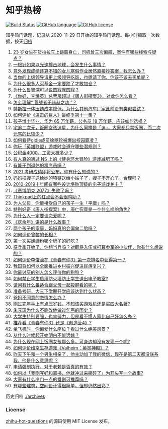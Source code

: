 # 知乎热榜
[![Build Status](https://github.com/ToWeLong/zhihu-hot-questions/workflows/CI/badge.svg)](https://github.com/ToWeLong/zhihu-hot-questions/actions)
[![GitHub language](https://img.shields.io/badge/language-golang-orange.svg)](https://golang.org/)
[![GitHub license](https://img.shields.io/github/license/ToWeLong/zhihu-hot-questions)](https://github.com/ToWeLong/zhihu-hot-questions/blob/main/LICENSE)

知乎热门话题，记录从 2020-11-29 日开始的知乎热门话题。每小时抓取一次数据，按天[归档](./archives)

<!-- BEGIN -->

1. [23 岁女生在货拉拉车上跳窗身亡，司机曾三次偏航，案件有哪些线索与疑点？](https://www.zhihu.com/question/445659561)
1. [一根针如果以光速撞击地球，会发生什么事情？](https://www.zhihu.com/question/445280012)
1. [意外发现成绩还算不错的女儿寒假作业居然直接抄答案，我怎么办？](https://www.zhihu.com/question/444223188)
1. [当你的上级领导请更上级领导吃饭，也邀请了你，你该不该去买单呢？](https://www.zhihu.com/question/440020824)
1. [为什么很多人买基金一定要跌了才敢加仓？](https://www.zhihu.com/question/440460820)
1. [为什么鲁智深可以说圆寂就圆寂？](https://www.zhihu.com/question/46998574)
1. [《你好，李焕英》总票房超过《唐人街探案3》，对此你怎么看？](https://www.zhihu.com/question/445258008)
1. [怎么理解“ 善战者无赫赫之功 ”？](https://www.zhihu.com/question/409246699)
1. [特斯拉一体压铸成本降低，为什么其他汽车厂家此前没有类似尝试？](https://www.zhihu.com/question/445343579)
1. [如何评价《进击的巨人》最终季第十一集？](https://www.zhihu.com/question/445637965)
1. [孩子博士毕业，华为 65 万年薪，公务员 18 万年薪，应该如何选择？](https://www.zhihu.com/question/444289082)
1. [宅追二次元，饭圈女孩追星，为什么同样是「追」，大家都只骂饭圈，而二次元骂的比较少？](https://www.zhihu.com/question/434446919)
1. [如何看待gidle成员徐穗珍被爆出校园霸凌？](https://www.zhihu.com/question/445670084)
1. [你玩「英雄联盟」游戏时会遵守哪些潜规则？](https://www.zhihu.com/question/444096854)
1. [公积金4000，工资大概多少？](https://www.zhihu.com/question/442656404)
1. [有人真的通过 NS 上的《健身环大冒险》游戏减肥了吗？](https://www.zhihu.com/question/359016259)
1. [有能干到退休的程序员吗？](https://www.zhihu.com/question/435666995)
1. [2021 考研成绩即将公布，你有什么想说的？](https://www.zhihu.com/question/443240054)
1. [妈妈把嫂子送给她的项链送给小姑子了，嫂子不开心了，合理吗？](https://www.zhihu.com/question/443569422)
1. [2010-2019十年间有哪些设计堪称顶级的电子游戏关卡？](https://www.zhihu.com/question/404998582)
1. [《赛博朋克 2077》失败了吗？](https://www.zhihu.com/question/445240608)
1. [Thinkpad上的红点会不会很鸡肋？](https://www.zhihu.com/question/402973926)
1. [为人父母，你能接受自己的孩子一生「平庸」吗？](https://www.zhihu.com/question/359250781)
1. [特别好奇《唐人街探案》中，唐仁究竟是一个什么样的角色?](https://www.zhihu.com/question/444127621)
1. [为什么人一定要谈恋爱呢？](https://www.zhihu.com/question/444367432)
1. [《庆余年》讲的是什么故事？](https://www.zhihu.com/question/358037227)
1. [两个孩子的家庭，妈妈真的会偏向二胎吗？](https://www.zhihu.com/question/444552496)
1. [如何评价曾黎的长相？](https://www.zhihu.com/question/269063649)
1. [第一次买螺蛳粉哪个牌子的好吃？](https://www.zhihu.com/question/374452877)
1. [征兵季开始了，你想当兵吗？对即将入伍或打算参军的小伙伴，你有什么想说的？](https://www.zhihu.com/question/445543682)
1. [如何评价李俊濠在《青春有你3》第一次排名中获得第一？](https://www.zhihu.com/question/445463113)
1. [我国将如何以全面推进乡村振兴促进民族复兴？](https://www.zhihu.com/question/445669242)
1. [你最讨厌的别人怎么评价你的狗狗？](https://www.zhihu.com/question/444389363)
1. [如何禁止学生启用防火墙防止学生退出电子教室?](https://www.zhihu.com/question/434039414)
1. [请问有什么番适合跟父母一起投屏看的呢？](https://www.zhihu.com/question/445125108)
1. [准备考研，大三下学期开学应该达到什么状态？](https://www.zhihu.com/question/444992678)
1. [爸妈不同意的恋情怎么办？](https://www.zhihu.com/question/424909317)
1. [刚过完年手上有点压岁钱，不知该买游戏机还是买四大名著?](https://www.zhihu.com/question/444472347)
1. [朱元璋为什么不删改他做过乞丐的历史？](https://www.zhihu.com/question/319334362)
1. [大学生特别要强，也肯努力，但是看不惯人家比自己好怎么办？](https://www.zhihu.com/question/438476679)
1. [推荐看《青春有你3》还是《创造营4》?](https://www.zhihu.com/question/445130300)
1. [坐飞机时，你偏爱什么座位？看过什么绝美风景？](https://www.zhihu.com/question/441301208)
1. [从什么时候起开始明白不能远嫁？](https://www.zhihu.com/question/445225135)
1. [为什么现在网上饭圈女孩那么多，可身边却没有发现一个呢?](https://www.zhihu.com/question/432329444)
1. [如何评价维京生存游戏《Valheim：英灵神殿》？](https://www.zhihu.com/question/443157980)
1. [昨天下午和一个男生相亲了，他主动加了我的微信，现在是第二天都没联系我，他是什么意思呢   ？](https://www.zhihu.com/question/442482767)
1. [申请强制执行，对于老赖是否真的有效？](https://www.zhihu.com/question/437656506)
1. [如何以「我刚写好和离书，他就冲过来撕碎了」为开头写一个故事?](https://www.zhihu.com/question/444620739)
1. [大家有什么冷门一点的番剧可推荐吗？](https://www.zhihu.com/question/444807182)
1. [有哪些建筑，空间设计得很简单，但却仍然出彩？](https://www.zhihu.com/question/30414950)

<!-- END -->

历史归档 [./archives](./archives)


### License
[zhihu-hot-questions](https://github.com/towelong/zhihu-hot-questions) 的源码使用 MIT License 发布。